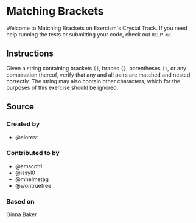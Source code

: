 # Matching Brackets

Welcome to Matching Brackets on Exercism's Crystal Track.
If you need help running the tests or submitting your code, check out `HELP.md`.

## Instructions

Given a string containing brackets `[]`, braces `{}`, parentheses `()`, or any combination thereof, verify that any and all pairs are matched and nested correctly.
The string may also contain other characters, which for the purposes of this exercise should be ignored.

## Source

### Created by

- @elorest

### Contributed to by

- @amscotti
- @issyl0
- @mhelmetag
- @wontruefree

### Based on

Ginna Baker